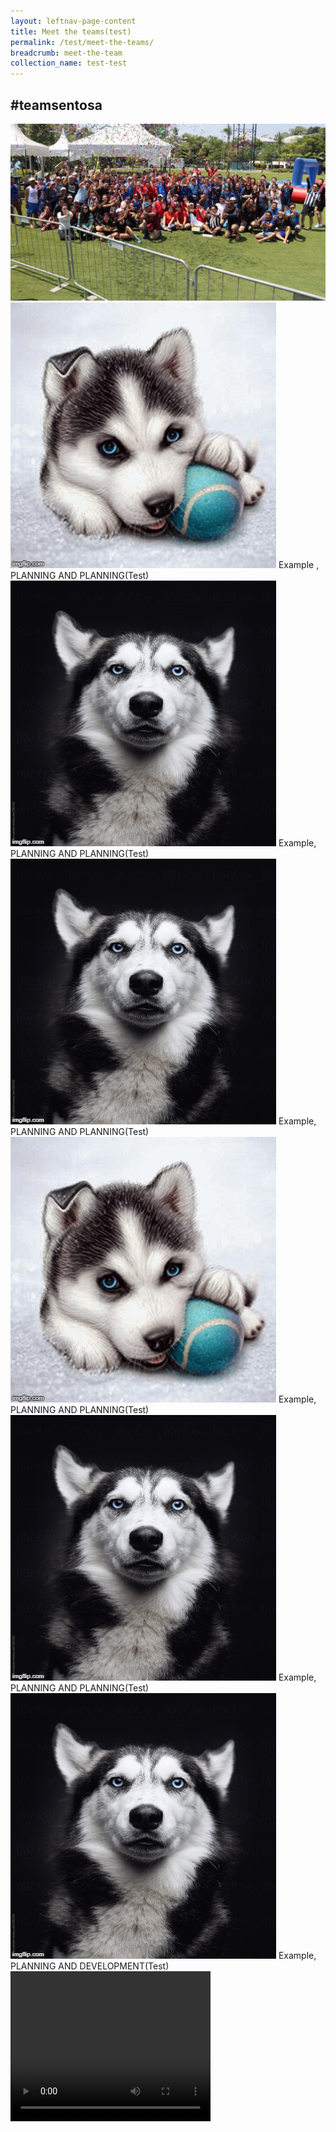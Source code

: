 ```yaml
---
layout: leftnav-page-content
title: Meet the teams(test)
permalink: /test/meet-the-teams/
breadcrumb: meet-the-team
collection_name: test-test
---
```

## #teamsentosa
  
<img src="images/test/test-hero-banner.jpg" alt="Group Photo">
  
<div class="grid-container">
  <div class="image-text-container">
<img class="grid-image-mmt-1" src="images/test/testimagev1.gif" alt="Flowers in Chania"/>
  <span class="image-text-mmt-1">Example ,<br>PLANNING AND PLANNING(Test)</span>
  </div>

 <div class="image-text-container">
<img class="grid-image-mmt-2" src="images/test/testimagev2.gif" alt="Flowers in Chania"/>
  <span class="image-text-mmt-2">Example,<br>PLANNING AND PLANNING(Test)</span>
 </div>
  
 <div class="image-text-container">
<img class="grid-image-mmt-3" src="images/test/testimagev3.gif" alt="Flowers in Chania"/>
  <span class="image-text-mmt-3">Example,<br>PLANNING AND PLANNING(Test)</span>
 </div>
  
 <div class="image-text-container">
<img class="grid-image-mmt-4" src="images/test/testimagev1.gif" alt="Flowers in Chania"/>
  <span class="image-text-mmt-4">Example,<br>PLANNING AND PLANNING(Test)</span>
 </div>
  
 <div class="image-text-container">
<img class="grid-image-mmt-5" src="images/test/testimagev2.gif" alt="Flowers in Chania"/>
  <span class="image-text-5">Example,<br>PLANNING AND PLANNING(Test)</span>
 </div>
  
 <div class="image-text-container">
<img class="grid-image-mmt-6" src="images/test/testimagev3.gif" alt="Flowers in Chania"/>
  <span class="image-text-6">Example,<br>PLANNING AND DEVELOPMENT(Test)</span>
 </div>
</div>
  
  <video width="320" height="240" controls>
  <source src="video/test.mp4" type="video/mp4">
  Your browser does not support the video tag.
  </video>
